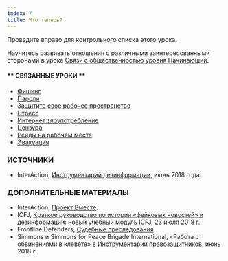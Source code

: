 ```yaml
---
index: 7
title: Что теперь?
---
```

Проведите вправо для контрольного списка этого урока.

Научитесь развивать отношения с различными заинтересованными сторонами в уроке [Связи с общественностью уровня Начинающий](umbrella://work/public-communications/beginner).

#### ** СВЯЗАННЫЕ УРОКИ **

* [Фишинг](umbrella://communications/phishing/beginner)
* [Пароли](umbrella://information/passwords)
* [Защитите свое рабочее пространство](umbrella://information/protect-your-workspace)
* [Стресс](umbrella://stress/stress/beginner)
* [Интернет злоупотребление](umbrella://communications/online-abuse)
* [Цензура](umbrella://communications/censorship/beginner)
* [Рейды на рабочем месте](umbrella://information/protect-your-workspace)
* [Эвакуация](umbrella://incident-response/evacuation)

### ИСТОЧНИКИ

* InterAction, [Инструментарий дезинформации](https://www.interaction.org/project/disinformation-toolkit/overview), июнь 2018 года.

### ДОПОЛНИТЕЛЬНЫЕ МАТЕРИАЛЫ

* InterAction, [Проект Вместе](https://www.interaction.org/project/together-project/overview).
* ICFJ, [Краткое руководство по истории «фейковых новостей» и дезинформации: новый учебный модуль ICFJ](https://www.icfj.org/news/short-guide-history-fake-news-and-disinformation-new-icfj-learning-module), 23 июля 2018 г.
* Frontline Defenders, [Судебные преследования](https://www.frontlinedefenders.org/en/violation/judicial-harassment).
* Simmons и Simmons for Peace Brigade International, «Работа с обвинениями в клевете» в [Инструментарии правозащитников](http://www.elexica.com/en/legal-topics/dispute-resolution-commercial/120618-human-rights-defenders-toolbox), июнь 2018 г.